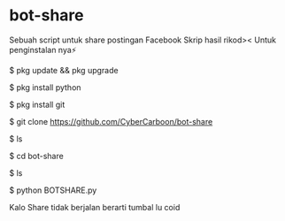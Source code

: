 # bot-share
Sebuah script untuk share postingan Facebook
Skrip hasil rikod><
Untuk penginstalan nya⚡


$ pkg update && pkg upgrade

$ pkg install python

$ pkg install git

$ git clone https://github.com/CyberCarboon/bot-share

$ ls

$ cd bot-share

$ ls

$ python BOTSHARE.py

Kalo Share tidak berjalan berarti tumbal lu coid
